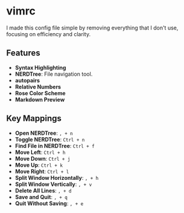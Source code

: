 # vimrc

I made this config file simple by removing everything that I don't use, focusing on efficiency and clarity.

## Features

- **Syntax Highlighting**
- **NERDTree**: File navigation tool.
- **autopairs**
- **Relative Numbers**
- **Rose Color Scheme**
- **Markdown Preview**

## Key Mappings

- **Open NERDTree**: `, + n`
- **Toggle NERDTree**: `Ctrl + n`
- **Find File in NERDTree**: `Ctrl + f`
- **Move Left**: `Ctrl + h`
- **Move Down**: `Ctrl + j`
- **Move Up**: `Ctrl + k`
- **Move Right**: `Ctrl + l`
- **Split Window Horizontally**: `, + h`
- **Split Window Vertically**: `, + v`
- **Delete All Lines**: `, + d`
- **Save and Quit**: `, + q`
- **Quit Without Saving**: `, + e`
